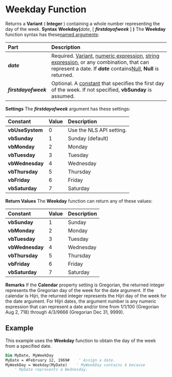 
# Weekday Function



Returns a  **Variant** ( **Integer** ) containing a whole number representing the day of the week.
 **Syntax**
 **Weekday(**_date_, [ **_firstdayofweek_** ] **)**
The  **Weekday** function syntax has these[named arguments](b8bdf64f-5920-1ae9-16d0-b26d09524a30.md):


|**Part**|**Description**|
|:-----|:-----|
|**_date_**|Required. [Variant](b8bdf64f-5920-1ae9-16d0-b26d09524a30.md), [numeric expression](b8bdf64f-5920-1ae9-16d0-b26d09524a30.md), [string expression](b8bdf64f-5920-1ae9-16d0-b26d09524a30.md), or any combination, that can represent a date. If  **_date_** contains[Null](b8bdf64f-5920-1ae9-16d0-b26d09524a30.md),  **Null** is returned.|
|**_firstdayofweek_**|Optional. A [constant](b8bdf64f-5920-1ae9-16d0-b26d09524a30.md) that specifies the first day of the week. If not specified, **vbSunday** is assumed.|
 **Settings**
The  **_firstdayofweek_** argument has these settings:


|**Constant**|**Value**|**Description**|
|:-----|:-----|:-----|
|**vbUseSystem**|0|Use the NLS API setting.|
|**vbSunday**|1|Sunday (default)|
|**vbMonday**|2|Monday|
|**vbTuesday**|3|Tuesday|
|**vbWednesday**|4|Wednesday|
|**vbThursday**|5|Thursday|
|**vbFriday**|6|Friday|
|**vbSaturday**|7|Saturday|
 **Return Values**
The  **Weekday** function can return any of these values:


|**Constant**|**Value**|**Description**|
|:-----|:-----|:-----|
|**vbSunday**|1|Sunday|
|**vbMonday**|2|Monday|
|**vbTuesday**|3|Tuesday|
|**vbWednesday**|4|Wednesday|
|**vbThursday**|5|Thursday|
|**vbFriday**|6|Friday|
|**vbSaturday**|7|Saturday|
 **Remarks**
If the  **Calendar** property setting is Gregorian, the returned integer represents the Gregorian day of the week for the date argument. If the calendar is Hijri, the returned integer represents the Hijri day of the week for the date argument. For Hijri dates, the argument number is any numeric expression that can represent a date and/or time from 1/1/100 (Gregorian Aug 2, 718) through 4/3/9666 (Gregorian Dec 31, 9999).

## Example

This example uses the  **Weekday** function to obtain the day of the week from a specified date.


```vb
Dim MyDate, MyWeekDay
MyDate = #February 12, 1969#    ' Assign a date.
MyWeekDay = Weekday(MyDate)    ' MyWeekDay contains 4 because 
    ' MyDate represents a Wednesday.


```

